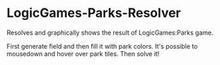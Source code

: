 # LogicGames-Parks-Resolver
Resolves and graphically shows the result of LogicGames:Parks game.

First generate field and then fill it with park colors. It's possible to mousedown and hover over park tiles.
Then solve it!
